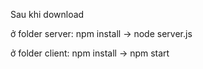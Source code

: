 Sau khi download

ở folder server: npm install -> node server.js

ở folder client: npm install -> npm start
